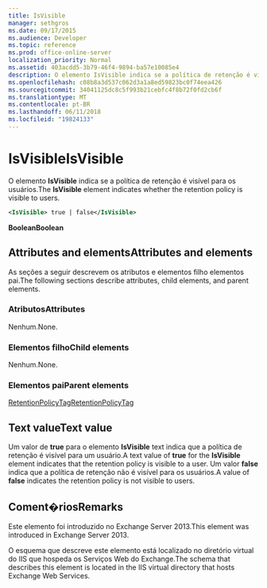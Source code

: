```yaml
---
title: IsVisible
manager: sethgros
ms.date: 09/17/2015
ms.audience: Developer
ms.topic: reference
ms.prod: office-online-server
localization_priority: Normal
ms.assetid: 403acdd5-3b79-46f4-9894-ba57e10085e4
description: O elemento IsVisible indica se a política de retenção é visível para os usuários.
ms.openlocfilehash: c08b8a3d537c062d3a1a8ed59823bc0f74eea426
ms.sourcegitcommit: 34041125dc8c5f993b21cebfc4f8b72f0fd2cb6f
ms.translationtype: MT
ms.contentlocale: pt-BR
ms.lasthandoff: 06/11/2018
ms.locfileid: "19824133"
---
```

# <a name="isvisible"></a><span data-ttu-id="8da49-103">IsVisible</span><span class="sxs-lookup"><span data-stu-id="8da49-103">IsVisible</span></span>

<span data-ttu-id="8da49-104">O elemento **IsVisible** indica se a política de retenção é visível para os usuários.</span><span class="sxs-lookup"><span data-stu-id="8da49-104">The **IsVisible** element indicates whether the retention policy is visible to users.</span></span> 
  
```XML
<IsVisible> true | false</IsVisible>
```

 <span data-ttu-id="8da49-105">**Boolean**</span><span class="sxs-lookup"><span data-stu-id="8da49-105">**Boolean**</span></span>
## <a name="attributes-and-elements"></a><span data-ttu-id="8da49-106">Attributes and elements</span><span class="sxs-lookup"><span data-stu-id="8da49-106">Attributes and elements</span></span>

<span data-ttu-id="8da49-107">As seções a seguir descrevem os atributos e elementos filho elementos pai.</span><span class="sxs-lookup"><span data-stu-id="8da49-107">The following sections describe attributes, child elements, and parent elements.</span></span>
  
### <a name="attributes"></a><span data-ttu-id="8da49-108">Atributos</span><span class="sxs-lookup"><span data-stu-id="8da49-108">Attributes</span></span>

<span data-ttu-id="8da49-109">Nenhum.</span><span class="sxs-lookup"><span data-stu-id="8da49-109">None.</span></span>
  
### <a name="child-elements"></a><span data-ttu-id="8da49-110">Elementos filho</span><span class="sxs-lookup"><span data-stu-id="8da49-110">Child elements</span></span>

<span data-ttu-id="8da49-111">Nenhum.</span><span class="sxs-lookup"><span data-stu-id="8da49-111">None.</span></span>
  
### <a name="parent-elements"></a><span data-ttu-id="8da49-112">Elementos pai</span><span class="sxs-lookup"><span data-stu-id="8da49-112">Parent elements</span></span>

[<span data-ttu-id="8da49-113">RetentionPolicyTag</span><span class="sxs-lookup"><span data-stu-id="8da49-113">RetentionPolicyTag</span></span>](retentionpolicytag.md)
  
## <a name="text-value"></a><span data-ttu-id="8da49-114">Text value</span><span class="sxs-lookup"><span data-stu-id="8da49-114">Text value</span></span>

<span data-ttu-id="8da49-115">Um valor de **true** para o elemento **IsVisible** text indica que a política de retenção é visível para um usuário.</span><span class="sxs-lookup"><span data-stu-id="8da49-115">A text value of **true** for the **IsVisible** element indicates that the retention policy is visible to a user.</span></span> <span data-ttu-id="8da49-116">Um valor **false** indica que a política de retenção não é visível para os usuários.</span><span class="sxs-lookup"><span data-stu-id="8da49-116">A value of **false** indicates the retention policy is not visible to users.</span></span> 
  
## <a name="remarks"></a><span data-ttu-id="8da49-117">Coment�rios</span><span class="sxs-lookup"><span data-stu-id="8da49-117">Remarks</span></span>

<span data-ttu-id="8da49-118">Este elemento foi introduzido no Exchange Server 2013.</span><span class="sxs-lookup"><span data-stu-id="8da49-118">This element was introduced in Exchange Server 2013.</span></span>
  
<span data-ttu-id="8da49-119">O esquema que descreve este elemento está localizado no diretório virtual do IIS que hospeda os Serviços Web do Exchange.</span><span class="sxs-lookup"><span data-stu-id="8da49-119">The schema that describes this element is located in the IIS virtual directory that hosts Exchange Web Services.</span></span>
  

